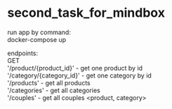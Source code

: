 # second_task_for_mindbox
run app by command:\
  docker-compose up

endpoints:\
  GET\
  '/product/{product_id}' - get one product by id\
  '/category/{category_id}' - get one category by id\
  '/products' - get all products\
  '/categories' - get all categories\
  '/couples' - get all couples <product, category>
